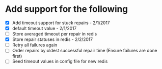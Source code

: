 # Add support for the following

- [x] Add timeout support for stuck repairs - 2/1/2017
- [x] default timeout value - 2/1/2017
- [ ] Store averaged timeout per repair in redis
- [x] Store repair statuses in redis - 2/2/2017
- [ ] Retry all failures again
- [ ] Order repairs by oldest successful repair time (Ensure failures are done first)
- [ ] Seed timeout values in config file for new redis
